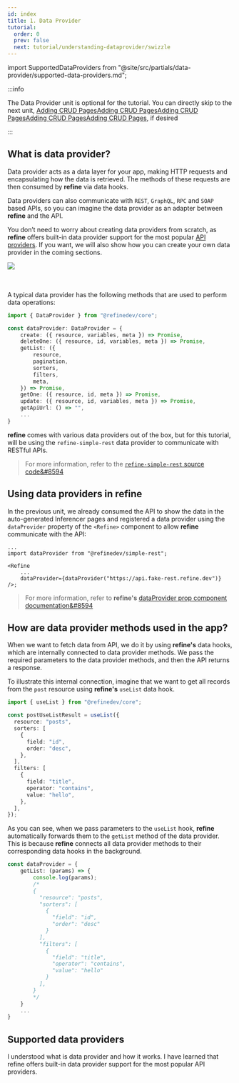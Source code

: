 ```yaml
---
id: index
title: 1. Data Provider
tutorial:
  order: 0
  prev: false
  next: tutorial/understanding-dataprovider/swizzle
---
```


import SupportedDataProviders from "@site/src/partials/data-provider/supported-data-providers.md";

:::info

The Data Provider unit is optional for the tutorial. You can directly skip to the next unit, <UIConditional is="headless">[Adding CRUD Pages](/docs/tutorial/adding-crud-pages/headless/index)</UIConditional><UIConditional is="antd">[Adding CRUD Pages](/docs/tutorial/adding-crud-pages/antd/index)</UIConditional><UIConditional is="mantine">[Adding CRUD Pages](/docs/tutorial/adding-crud-pages/mantine/index)</UIConditional><UIConditional is="chakra-ui">[Adding CRUD Pages](/docs/tutorial/adding-crud-pages/chakra-ui/index)</UIConditional><UIConditional is="mui">[Adding CRUD Pages](/docs/tutorial/adding-crud-pages/mui/index)</UIConditional>, if desired

:::

## What is data provider?

Data provider acts as a data layer for your app, making HTTP requests and encapsulating how the data is retrieved. The methods of these requests are then consumed by **refine** via data hooks.

Data providers can also communicate with `REST`, `GraphQL`, `RPC` and `SOAP` based APIs, so you can imagine the data provider as an adapter between **refine** and the API.

You don’t need to worry about creating data providers from scratch, as **refine** offers built-in data provider support for the most popular [API providers](#supported-data-providers). If you want, we will also show how you can create your own data provider in the coming sections.

<div>
    <img src="https://refine.ams3.cdn.digitaloceanspaces.com/website/static/img/guides-and-concepts/providers/data-provider/api-consuming-flow.png" />
</div>
<br/>
<br/>

A typical data provider has the following methods that are used to perform data operations:

```ts
import { DataProvider } from "@refinedev/core";

const dataProvider: DataProvider = {
    create: ({ resource, variables, meta }) => Promise,
    deleteOne: ({ resource, id, variables, meta }) => Promise,
    getList: ({
        resource,
        pagination,
        sorters,
        filters,
        meta,
    }) => Promise,
    getOne: ({ resource, id, meta }) => Promise,
    update: ({ resource, id, variables, meta }) => Promise,
    getApiUrl: () => "",
    ...
}
```

**refine** comes with various data providers out of the box, but for this tutorial, will be using the `refine-simple-rest` data provider to communicate with RESTful APIs.

> For more information, refer to the [`refine-simple-rest` source code&#8594](https://github.com/refinedev/refine/tree/master/packages/simple-rest)

## Using data providers in refine

In the previous unit, we already consumed the API to show the data in the auto-generated Inferencer pages and registered a data provider using the `dataProvider` property of the `<Refine>` component to allow **refine** communicate with the API:

```tsx
...
import dataProvider from "@refinedev/simple-rest";

<Refine
    ...
    dataProvider={dataProvider("https://api.fake-rest.refine.dev")}
/>;
```

> For more information, refer to **refine's** [dataProvider prop component documentation&#8594](/docs/api-reference/core/components/refine-config/#dataprovider)

## How are data provider methods used in the app?

When we want to fetch data from API, we do it by using **refine's** data hooks, which are internally connected to data provider methods. We pass the required parameters to the data provider methods, and then the API returns a response.

To illustrate this internal connection, imagine that we want to get all records from the `post` resource using **refine's** `useList` data hook.

```ts title="src/pages/posts/index.tsx"
import { useList } from "@refinedev/core";

const postUseListResult = useList({
  resource: "posts",
  sorters: [
    {
      field: "id",
      order: "desc",
    },
  ],
  filters: [
    {
      field: "title",
      operator: "contains",
      value: "hello",
    },
  ],
});
```

As you can see, when we pass parameters to the `useList` hook, **refine** automatically forwards them to the `getList` method of the data provider. This is because **refine** connects all data provider methods to their corresponding data hooks in the background.

```ts title="dataProvider.ts"
const dataProvider = {
    getList: (params) => {
        console.log(params);
        /*
        {
          "resource": "posts",
          "sorters": [
            {
              "field": "id",
              "order": "desc"
            }
          ],
          "filters": [
            {
              "field": "title",
              "operator": "contains",
              "value": "hello"
            }
          ],
        }
        */
    }
    ...
}
```

## Supported data providers

<SupportedDataProviders/>

<Checklist>

<ChecklistItem id="data-provider-intro">
I understood what is data provider and how it works.
</ChecklistItem>
<ChecklistItem id="data-provider-intro-2">
I have learned that refine offers built-in data provider support for the most popular API providers.
</ChecklistItem>

</Checklist>
